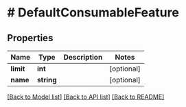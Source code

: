 # # DefaultConsumableFeature

## Properties

Name | Type | Description | Notes
------------ | ------------- | ------------- | -------------
**limit** | **int** |  | [optional]
**name** | **string** |  | [optional]

[[Back to Model list]](../../README.md#models) [[Back to API list]](../../README.md#endpoints) [[Back to README]](../../README.md)
